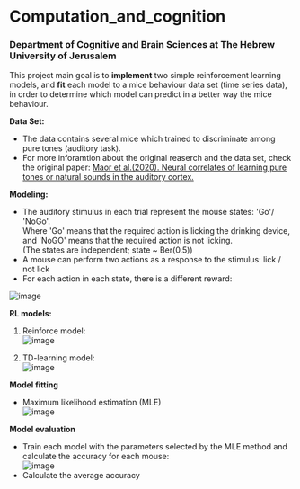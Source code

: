 # Computation_and_cognition
### Department of Cognitive and Brain Sciences at The Hebrew University of Jerusalem
This project main goal is to **implement** two simple reinforcement learning models, and **fit** each model to a mice behaviour data set (time series data), in order to determine which model can predict in a better way the mice behaviour.

**Data Set:**  
- The data contains several mice which trained to discriminate among pure tones (auditory task).
- For more inforamtion about the original reaserch and the data set, check the original paper: [Maor et al.(2020). Neural correlates of learning pure tones or natural sounds in the auditory cortex.](https://www.frontiersin.org/articles/10.3389/fncir.2019.00082/full)  

**Modeling:**
- The auditory stimulus in each trial represent the mouse states: 'Go'/ 'NoGo'.  
Where 'Go' means that the required action is licking the drinking device, and 'NoGO' means that the required action is not licking.  
(The states are independent; state ~ Ber(0.5))
- A mouse can perform two actions as a response to the stimulus: lick / not lick
- For each action in each state, there is a different reward:  
  
![image](https://user-images.githubusercontent.com/83977654/128905279-f74cd744-b963-4b08-8a32-d5e8834bb61a.png)  

  
**RL models:**
1) Reinforce model:  
![image](https://user-images.githubusercontent.com/83977654/128998204-fd8a9974-16e3-4e97-bd89-94b496fdf87c.png)

2) TD-learning model:  
![image](https://user-images.githubusercontent.com/83977654/128905104-8749e3be-33b9-41a1-8297-7598f4aac301.png)

**Model fitting**
- Maximum likelihood estimation (MLE)  
![image](https://user-images.githubusercontent.com/83977654/129006531-2c25b08f-689c-412c-98a5-d588c2fafaf3.png)


**Model evaluation**
- Train each model with the parameters selected by the MLE method and calculate the accuracy for each mouse:  
![image](https://user-images.githubusercontent.com/83977654/129007417-b473ca26-29ff-4e72-ad14-d9a8dd612f64.png)
- Calculate the average accuracy 
